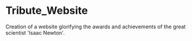 # Tribute_Website
Creation of a website glorifying the awards and achievements of the great scientist 'Isaac Newton'.
